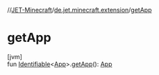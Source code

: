 //[JET-Minecraft](../../index.md)/[de.jet.minecraft.extension](index.md)/[getApp](get-app.md)

# getApp

[jvm]\
fun [Identifiable](../../../JET-Native/-j-e-t--native/de.jet.library.tool.smart.identification/-identifiable/index.md)&lt;[App](../de.jet.minecraft.structure.app/-app/index.md)&gt;.[getApp](get-app.md)(): [App](../de.jet.minecraft.structure.app/-app/index.md)
